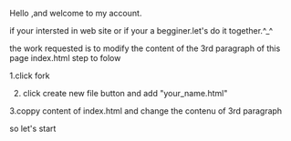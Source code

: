  Hello ,and welcome to my account.
 
 if your intersted in web site or if your a begginer.let's do it together.^_^
 
 the work requested is to modify the content of the 3rd paragraph of this page index.html
 step to folow
 
 1.click fork
 
 2. click create new file button and add "your_name.html"
 
 3.coppy content of index.html and change the contenu of 3rd paragraph
 
 so let's start
